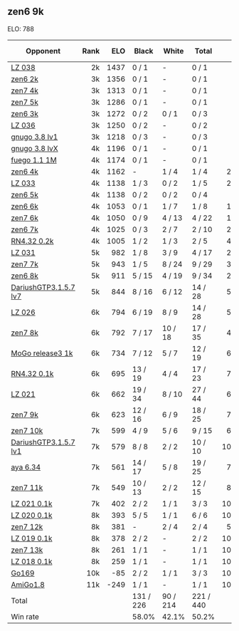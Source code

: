 ## zen6 9k ##

ELO: 788

Opponent | Rank | ELO | Black | White | Total | Win rate
---------|-----:|----:|-------|-------|-------|-------:
[LZ 038](LZ%20038.md) | 2k | 1437 | 0 / 1 | - | 0 / 1 | 0.0%
[zen6 2k](zen6%202k.md) | 3k | 1356 | 0 / 1 | - | 0 / 1 | 0.0%
[zen7 4k](zen7%204k.md) | 3k | 1313 | 0 / 1 | - | 0 / 1 | 0.0%
[zen7 5k](zen7%205k.md) | 3k | 1286 | 0 / 1 | - | 0 / 1 | 0.0%
[zen6 3k](zen6%203k.md) | 3k | 1272 | 0 / 2 | 0 / 1 | 0 / 3 | 0.0%
[LZ 036](LZ%20036.md) | 3k | 1250 | 0 / 2 | - | 0 / 2 | 0.0%
[gnugo 3.8 lv1](gnugo%203.8%20lv1.md) | 3k | 1218 | 0 / 3 | - | 0 / 3 | 0.0%
[gnugo 3.8 lvX](gnugo%203.8%20lvX.md) | 4k | 1196 | 0 / 1 | - | 0 / 1 | 0.0%
[fuego 1.1 1M](fuego%201.1%201M.md) | 4k | 1174 | 0 / 1 | - | 0 / 1 | 0.0%
[zen6 4k](zen6%204k.md) | 4k | 1162 | - | 1 / 4 | 1 / 4 | 25.0%
[LZ 033](LZ%20033.md) | 4k | 1138 | 1 / 3 | 0 / 2 | 1 / 5 | 20.0%
[zen6 5k](zen6%205k.md) | 4k | 1138 | 0 / 2 | 0 / 2 | 0 / 4 | 0.0%
[zen6 6k](zen6%206k.md) | 4k | 1053 | 0 / 1 | 1 / 7 | 1 / 8 | 12.5%
[zen7 6k](zen7%206k.md) | 4k | 1050 | 0 / 9 | 4 / 13 | 4 / 22 | 18.2%
[zen6 7k](zen6%207k.md) | 4k | 1025 | 0 / 3 | 2 / 7 | 2 / 10 | 20.0%
[RN4.32 0.2k](RN4.32%200.2k.md) | 4k | 1005 | 1 / 2 | 1 / 3 | 2 / 5 | 40.0%
[LZ 031](LZ%20031.md) | 5k | 982 | 1 / 8 | 3 / 9 | 4 / 17 | 23.5%
[zen7 7k](zen7%207k.md) | 5k | 943 | 1 / 5 | 8 / 24 | 9 / 29 | 31.0%
[zen6 8k](zen6%208k.md) | 5k | 911 | 5 / 15 | 4 / 19 | 9 / 34 | 26.5%
[DariushGTP3.1.5.7 lv7](DariushGTP3.1.5.7%20lv7.md) | 5k | 844 | 8 / 16 | 6 / 12 | 14 / 28 | 50.0%
[LZ 026](LZ%20026.md) | 6k | 794 | 6 / 19 | 8 / 9 | 14 / 28 | 50.0%
[zen7 8k](zen7%208k.md) | 6k | 792 | 7 / 17 | 10 / 18 | 17 / 35 | 48.6%
[MoGo release3 1k](MoGo%20release3%201k.md) | 6k | 734 | 7 / 12 | 5 / 7 | 12 / 19 | 63.2%
[RN4.32 0.1k](RN4.32%200.1k.md) | 6k | 695 | 13 / 19 | 4 / 4 | 17 / 23 | 73.9%
[LZ 021](LZ%20021.md) | 6k | 662 | 19 / 34 | 8 / 10 | 27 / 44 | 61.4%
[zen7 9k](zen7%209k.md) | 6k | 623 | 12 / 16 | 6 / 9 | 18 / 25 | 72.0%
[zen7 10k](zen7%2010k.md) | 7k | 599 | 4 / 9 | 5 / 6 | 9 / 15 | 60.0%
[DariushGTP3.1.5.7 lv1](DariushGTP3.1.5.7%20lv1.md) | 7k | 579 | 8 / 8 | 2 / 2 | 10 / 10 | 100.0%
[aya 6.34](aya%206.34.md) | 7k | 561 | 14 / 17 | 5 / 8 | 19 / 25 | 76.0%
[zen7 11k](zen7%2011k.md) | 7k | 549 | 10 / 13 | 2 / 2 | 12 / 15 | 80.0%
[LZ 021 0.1k](LZ%20021%200.1k.md) | 7k | 402 | 2 / 2 | 1 / 1 | 3 / 3 | 100.0%
[LZ 020 0.1k](LZ%20020%200.1k.md) | 8k | 393 | 5 / 5 | 1 / 1 | 6 / 6 | 100.0%
[zen7 12k](zen7%2012k.md) | 8k | 381 | - | 2 / 4 | 2 / 4 | 50.0%
[LZ 019 0.1k](LZ%20019%200.1k.md) | 8k | 378 | 2 / 2 | - | 2 / 2 | 100.0%
[zen7 13k](zen7%2013k.md) | 8k | 261 | 1 / 1 | - | 1 / 1 | 100.0%
[LZ 018 0.1k](LZ%20018%200.1k.md) | 8k | 259 | 1 / 1 | - | 1 / 1 | 100.0%
[Go169](Go169.md) | 10k | -85 | 2 / 2 | 1 / 1 | 3 / 3 | 100.0%
[AmiGo1.8](AmiGo1.8.md) | 11k | -249 | 1 / 1 | - | 1 / 1 | 100.0%
Total | | | 131 / 226 | 90 / 214 | 221 / 440 | 
Win rate| | | 58.0% | 42.1% | 50.2% | 
